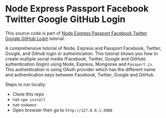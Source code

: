 # Node Express Passport Facebook Twitter Google GitHub Login

This source code is part of [Node Express Passport Facebook Twitter Google GitHub Login](https://www.djamware.com/post/59a6257180aca768e4d2b132/node-express-passport-facebook-twitter-google-github-login) tutorial.

A comprehensive tutorial of Node, Express and Passport Facebook, Twitter, Google, and Github login or authentication. This tutorial shows you how to create multiple social media (Facebook, Twitter, Google and GitHub) authentication (login) using Node, Express, Mongoose and `Passport.js`. This authentication is using OAuth provider which has the different name and authentication keys between Facebook, Twitter, Google and GitHub.

Steps to run locally:

* Clone this repo
* run `npm install`
* run `nodemon`
* Open browser then go to `http://127.0.0.1:3000`
